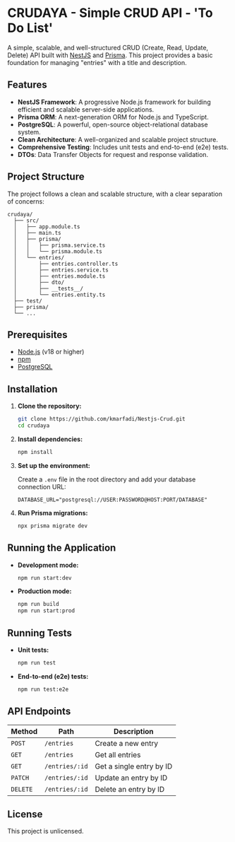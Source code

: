 # CRUDAYA - Simple CRUD API - 'To Do List'

A simple, scalable, and well-structured CRUD (Create, Read, Update, Delete) API built with [NestJS](https://nestjs.com/) and [Prisma](https://www.prisma.io/). This project provides a basic foundation for managing "entries" with a title and description.

## Features

-   **NestJS Framework**: A progressive Node.js framework for building efficient and scalable server-side applications.
-   **Prisma ORM**: A next-generation ORM for Node.js and TypeScript.
-   **PostgreSQL**: A powerful, open-source object-relational database system.
-   **Clean Architecture**: A well-organized and scalable project structure.
-   **Comprehensive Testing**: Includes unit tests and end-to-end (e2e) tests.
-   **DTOs**: Data Transfer Objects for request and response validation.

## Project Structure

The project follows a clean and scalable structure, with a clear separation of concerns:

```
crudaya/
  ├── src/
  │   ├── app.module.ts
  │   ├── main.ts
  │   ├── prisma/
  │   │   ├── prisma.service.ts
  │   │   └── prisma.module.ts
  │   └── entries/
  │       ├── entries.controller.ts
  │       ├── entries.service.ts
  │       ├── entries.module.ts
  │       ├── dto/
  │       ├── __tests__/
  │       └── entries.entity.ts
  ├── test/
  ├── prisma/
  └── ...
```

## Prerequisites

-   [Node.js](https://nodejs.org/) (v18 or higher)
-   [npm](https://www.npmjs.com/)
-   [PostgreSQL](https://www.postgresql.org/)

## Installation

1.  **Clone the repository:**

    ```bash
    git clone https://github.com/kmarfadi/Nestjs-Crud.git
    cd crudaya
    ```

2.  **Install dependencies:**

    ```bash
    npm install
    ```

3.  **Set up the environment:**

    Create a `.env` file in the root directory and add your database connection URL:

    ```env
    DATABASE_URL="postgresql://USER:PASSWORD@HOST:PORT/DATABASE"
    ```

4.  **Run Prisma migrations:**

    ```bash
    npx prisma migrate dev
    ```

## Running the Application

-   **Development mode:**

    ```bash
    npm run start:dev
    ```

-   **Production mode:**

    ```bash
    npm run build
    npm run start:prod
    ```

## Running Tests

-   **Unit tests:**

    ```bash
    npm run test
    ```

-   **End-to-end (e2e) tests:**

    ```bash
    npm run test:e2e
    ```

## API Endpoints

| Method | Path             | Description                  |
| ------ | ---------------- | ---------------------------- |
| `POST` | `/entries`       | Create a new entry           |
| `GET`  | `/entries`       | Get all entries              |
| `GET`  | `/entries/:id`   | Get a single entry by ID     |
| `PATCH`| `/entries/:id`   | Update an entry by ID        |
| `DELETE`| `/entries/:id`  | Delete an entry by ID        |

## License

This project is unlicensed.
